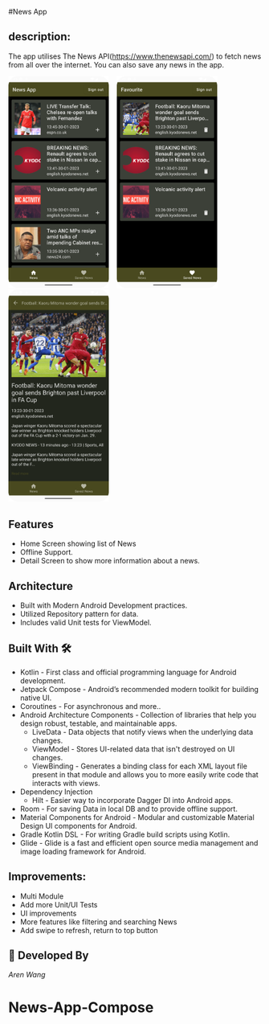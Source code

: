 #News App

## description:

The app utilises The News API(https://www.thenewsapi.com/) to fetch news from all over the internet. You can also save any news in the app.

<img  src="/main_screen.png" width="200"/> &nbsp;&nbsp;  <img  src="/favourite_screen.png" width="200"/> &nbsp;&nbsp; <img  src="/detail_screen.png" width="200"/>

## Features
* Home Screen showing list of News
* Offline Support.
* Detail Screen to show more information about a news.

## Architecture
* Built with Modern Android Development practices.
* Utilized Repository pattern for data.
* Includes valid Unit tests for ViewModel.

## Built With 🛠
- Kotlin - First class and official programming language for Android development.
- Jetpack Compose - Android’s recommended modern toolkit for building native UI.
- Coroutines - For asynchronous and more..
- Android Architecture Components - Collection of libraries that help you design robust, testable, and maintainable apps.
    - LiveData - Data objects that notify views when the underlying data changes.
    - ViewModel - Stores UI-related data that isn't destroyed on UI changes.
    - ViewBinding - Generates a binding class for each XML layout file present in that module and allows you to more easily write code that interacts with views.
- Dependency Injection
    - Hilt - Easier way to incorporate Dagger DI into Android apps.
- Room - For saving Data in local DB and to provide offline support.
- Material Components for Android - Modular and customizable Material Design UI components for Android.
- Gradle Kotlin DSL - For writing Gradle build scripts using Kotlin.
- Glide - Glide is a fast and efficient open source media management and image loading framework for Android.

## Improvements:
- Multi Module
- Add more Unit/UI Tests
- UI improvements
- More features like filtering and searching News
- Add swipe to refresh, return to top button

## 👨 Developed By
*Aren Wang*
# News-App-Compose
